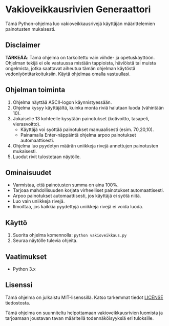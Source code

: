 # Vakioveikkausrivien Generaattori

Tämä Python-ohjelma luo vakioveikkausrivejä käyttäjän määrittelemien painotusten mukaisesti.

## Disclaimer

**TÄRKEÄÄ**: Tämä ohjelma on tarkoitettu vain viihde- ja opetuskäyttöön. Ohjelman tekijä ei ole 
vastuussa mistään tappioista, häviöistä tai muista ongelmista, jotka saattavat aiheutua tämän 
ohjelman käytöstä vedonlyöntitarkoituksiin. Käytä ohjelmaa omalla vastuullasi.

## Ohjelman toiminta

1. Ohjelma näyttää ASCII-logon käynnistyessään.
2. Ohjelma kysyy käyttäjältä, kuinka monta riviä halutaan luoda (vähintään 10).
3. Jokaiselle 13 kohteelle kysytään painotukset (kotivoitto, tasapeli, vierasvoitto).
   - Käyttäjä voi syöttää painotukset manuaalisesti (esim. 70,20,10).
   - Painamalla Enter-näppäintä ohjelma arpoo painotukset automaattisesti.
4. Ohjelma luo pyydetyn määrän uniikkeja rivejä annettujen painotusten mukaisesti.
5. Luodut rivit tulostetaan näytölle.

## Ominaisuudet

- Varmistaa, että painotusten summa on aina 100%.
- Tarjoaa mahdollisuuden korjata virheelliset painotukset automaattisesti.
- Arpoo painotukset automaattisesti, jos käyttäjä ei syötä niitä.
- Luo vain uniikkeja rivejä.
- Ilmoittaa, jos kaikkia pyydettyjä uniikkeja rivejä ei voida luoda.

## Käyttö

1. Suorita ohjelma komennolla: `python vakioveikkaus.py`
2. Seuraa näytölle tulevia ohjeita.

## Vaatimukset

- Python 3.x

## Lisenssi

Tämä ohjelma on julkaistu MIT-lisenssillä. Katso tarkemmat tiedot [LICENSE](LICENSE) tiedostosta.

Tämä ohjelma on suunniteltu helpottamaan vakioveikkausrivien luomista ja tarjoamaan joustavan tavan määritellä todennäköisyyksiä eri tuloksille.